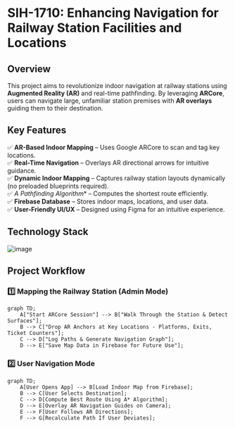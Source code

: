 # SIH-1710: Enhancing Navigation for Railway Station Facilities and Locations

## Overview
This project aims to revolutionize indoor navigation at railway stations using **Augmented Reality (AR)** and real-time pathfinding. By leveraging **ARCore**, users can navigate large, unfamiliar station premises with **AR overlays** guiding them to their destination.

## Key Features
✅ **AR-Based Indoor Mapping** – Uses Google ARCore to scan and tag key locations.  
✅ **Real-Time Navigation** – Overlays AR directional arrows for intuitive guidance.  
✅ **Dynamic Indoor Mapping** – Captures railway station layouts dynamically (no preloaded blueprints required).  
✅ **A* Pathfinding Algorithm** – Computes the shortest route efficiently.  
✅ **Firebase Database** – Stores indoor maps, locations, and user data.  
✅ **User-Friendly UI/UX** – Designed using Figma for an intuitive experience.  

## Technology Stack
![image](https://github.com/user-attachments/assets/54e47803-0dbe-4d8e-94bd-e44c3a1230d0)

## Project Workflow

### 1️⃣ Mapping the Railway Station (Admin Mode)
```mermaid
graph TD;
    A["Start ARCore Session"] --> B["Walk Through the Station & Detect Surfaces"];
    B --> C["Drop AR Anchors at Key Locations - Platforms, Exits, Ticket Counters"];
    C --> D["Log Paths & Generate Navigation Graph"];
    D --> E["Save Map Data in Firebase for Future Use"];
```
### 2️⃣ User Navigation Mode
```mermaid
graph TD;
    A[User Opens App] --> B[Load Indoor Map from Firebase];
    B --> C[User Selects Destination];
    C --> D[Compute Best Route Using A* Algorithm];
    D --> E[Overlay AR Navigation Guides on Camera];
    E --> F[User Follows AR Directions];
    F --> G[Recalculate Path If User Deviates];
```

